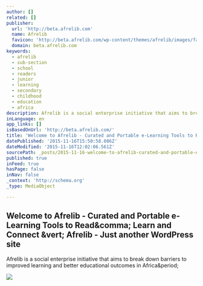 ```yaml
---
author: []
related: []
publisher:
  url: 'http://beta.afrelib.com'
  name: Afrelib
  favicon: 'http://beta.afrelib.com/wp-content/themes/afrelib/images/favicon-16x16.png'
  domain: beta.afrelib.com
keywords:
  - afrelib
  - sub-section
  - school
  - readers
  - junior
  - learning
  - secondary
  - childhood
  - education
  - africa
description: Afrelib is a social enterprise initiative that aims to break down barriers to improved learning and better educational outcomes in Africa.
inLanguage: en
app_links: []
isBasedOnUrl: 'http://beta.afrelib.com/'
title: 'Welcome to Afrelib - Curated and Portable e-Learning Tools to Read, Learn and Connect | Afrelib - Just another WordPress site'
datePublished: '2015-11-16T15:50:58.086Z'
dateModified: '2015-11-16T12:02:06.561Z'
sourcePath: _posts/2015-11-16-welcome-to-afrelib-curated-and-portable-e-learning-tools-t.md
published: true
inFeed: true
hasPage: false
inNav: false
_context: 'http://schema.org'
_type: MediaObject

---
```

<article style=""><h1>Welcome to Afrelib - Curated and Portable e-Learning Tools to Read&amp;comma; Learn and Connect &amp;vert; Afrelib - Just another WordPress site</h1><p>Afrelib is a social enterprise initiative that aims to break down barriers to improved learning and better educational outcomes in Africa&amp;period;</p><img src="http://beta.afrelib.com/media/ebola.jpg" /></article>